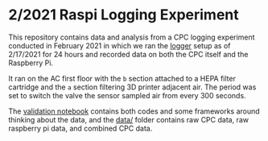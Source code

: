 # 2/2021 Raspi Logging Experiment
This repository contains data and analysis from a CPC logging experiment
conducted in February 2021 in which we ran the [logger](https://github.com/airpartners/logger) setup
as of 2/17/2021 for 24 hours and recorded data on both the CPC itself
and the Raspberry Pi.

It ran on the AC first floor with the `b` section attached to a HEPA filter
cartridge and the `a` section filtering 3D printer adjacent air. The period was
set to switch the valve the sensor sampled air from every 300 seconds.

The [validation notebook](https://github.com/airpartners/logger-data-analysis/blob/main/2-2021-raspi-logging-experiment/logging-validation.ipynb)
contains both codes and some frameworks around thinking about the data, and the [data/](https://github.com/airpartners/logger-data-analysis/tree/main/2-2021-raspi-logging-experiment/data)
folder contains raw CPC data, raw raspberry pi data, and combined CPC data.
